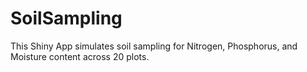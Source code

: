 # SoilSampling
This Shiny App simulates soil sampling for Nitrogen, Phosphorus, and Moisture content across 20 plots.
